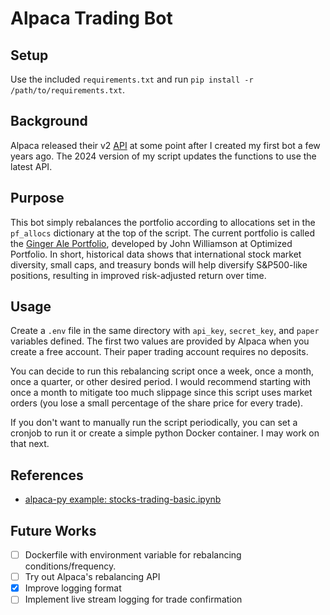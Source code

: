 # Alpaca Trading Bot

## Setup
Use the included `requirements.txt` and run `pip install -r /path/to/requirements.txt`.

## Background
Alpaca released their v2 [API](https://github.com/alpacahq/alpaca-py) at some point after I created my first bot a few years ago. The 2024 version of my script updates the functions to use the latest API.

## Purpose
This bot simply rebalances the portfolio according to allocations set in the `pf_allocs` dictionary at the top of the script. The current portfolio is called the [Ginger Ale Portfolio](https://www.optimizedportfolio.com/ginger-ale-portfolio/), developed by John Williamson at Optimized Portfolio. In short, historical data shows that international stock market diversity, small caps, and treasury bonds will help diversify S&P500-like positions, resulting in improved risk-adjusted return over time.

## Usage
Create a `.env` file in the same directory with `api_key`, `secret_key`, and `paper` variables defined. The first two values are provided by Alpaca when you create a free account. Their paper trading account requires no deposits.

You can decide to run this rebalancing script once a week, once a month, once a quarter, or other desired period. I would recommend starting with once a month to mitigate too much slippage since this script uses market orders (you lose a small percentage of the share price for every trade).

If you don't want to manually run the script periodically, you can set a cronjob to run it or create a simple python Docker container. I may work on that next.

## References
- [alpaca-py example: stocks-trading-basic.ipynb](https://github.com/alpacahq/alpaca-py/blob/master/examples/stocks-trading-basic.ipynb)

## Future Works
- [ ] Dockerfile with environment variable for rebalancing conditions/frequency.
- [ ] Try out Alpaca's rebalancing API
- [x] Improve logging format
- [ ] Implement live stream logging for trade confirmation